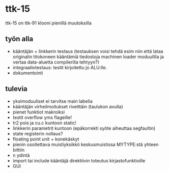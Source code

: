 # ttk-15 #
ttk-15 on ttk-91 klooni pienillä muutoksilla

## työn alla ##
 * kääntäjän + linkkerin testaus (testauksen voisi tehdä esim niin että lataa originalin titokoneen kääntämiä tiedostoja machinen loader moduulilla ja vertaa data-aluetta compilerilla tehtyyn?)
 * integraatiotestaus: testit kirjoitettu jo ALU:lle.
 * dokumentointi

## tulevia ##
 * yksimoduuliset ei tarvitse main labelia
 * kääntäjän virheilmoitukset riveittäin (taulukon avulla)
 * pienet funktiot makroiksi
 * testit overflow yms flageille!
 * tr2 pois ja cu.c kuntoon static!
 * linkkerin parametrit kuntoon (epäkorrekti syöte aiheuttaa segfaultin)
 * state registerin nollaus?
 * floating point unit + konekäskyt
 * pienin osoitettava muistiyksikkö keskusmuistissa MYTYPE:stä yhteen bittiin
 * n ydintä
 * import tai include kääntäjä direktiivin toteutus kirjastofunktioille
 * GUI

